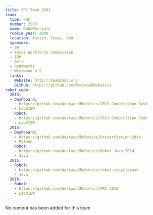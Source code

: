 ```yaml
---
title: FRC Team 2583
team:
  type: FRC
  number: 2583
  name: RoboWarriors
  rookie_year: 2008
  location: Austin, Texas, USA
  sponsors:
  - 3M
  - Texas Workforce Commission
  - IBM
  - Dell
  - Reddwerks
  - Westwood H S
  links:
    Website: http://team2583.org
    Github: https://github.com/WestwoodRobotics
robot_code:
  2013:
  - Dashboard:
    - https://github.com/WestwoodRobotics/2013-Competition_Dash
    - LabVIEW
    Robot:
    - https://github.com/WestwoodRobotics/2013-Competition_Code
    - LabVIEW
  2014:
  - Dashboard:
    - https://github.com/WestwoodRobotics/DriverStation-2014
    - Python
    Robot:
    - https://github.com/WestwoodRobotics/Robot-Java-2014
    - Java
  2015:
  - Robot:
    - https://github.com/WestwoodRobotics/robot-recyclerush
    - Java
  2016:
  - Robot:
    - https://github.com/WestwoodRobotics/FRC-2016
    - LabVIEW
---
```


No content has been added for this team